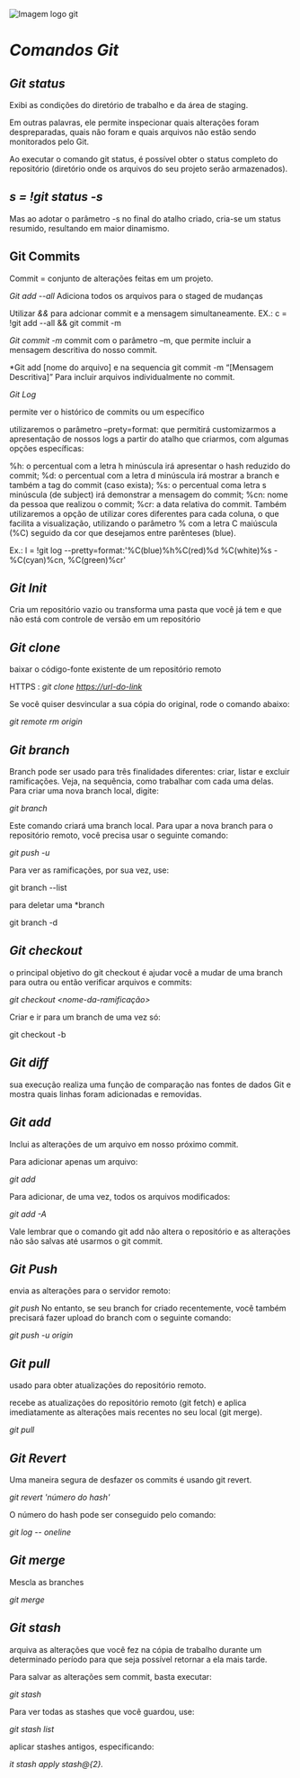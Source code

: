 ![Imagem logo git](./../Imagens/logo_git.png) 
# *Comandos Git*

## *Git status*

Exibi as condições do diretório de trabalho e da área de staging.

Em outras palavras, ele permite inspecionar quais alterações foram despreparadas, quais não foram e quais arquivos não estão sendo monitorados pelo Git. 

Ao executar o comando git status, é possível obter o status completo do repositório (diretório onde os arquivos do seu projeto serão armazenados).

## *s = !git status -s*

Mas ao adotar o parâmetro -s no final do atalho criado, cria-se um status resumido, resultando em maior dinamismo.

## Git Commits

Commit = conjunto de alterações feitas em um projeto. 

*Git add --all*
Adiciona todos os arquivos para o staged de mudanças 

Utilizar *&&* para adcionar commit e a mensagem simultaneamente.
EX.: c = !git add --all && git commit -m

*Git commit -m*
commit com o parâmetro –m, que permite incluir a mensagem descritiva do nosso commit.

*Git add [nome do arquivo] e na sequencia git commit -m “[Mensagem Descritiva]” 
Para incluir arquivos individualmente no commit.

*Git Log*

permite ver o histórico de commits ou um específico 

utilizaremos o parâmetro –prety=format: que permitirá customizarmos a apresentação de nossos logs a partir do atalho que criarmos, com algumas opções específicas:

%h: o percentual com a letra h minúscula irá apresentar o hash reduzido do commit;
%d: o percentual com a letra d minúscula irá mostrar a branch e também a tag do commit (caso exista);
%s: o percentual coma letra s minúscula (de subject) irá demonstrar a mensagem do commit;
%cn: nome da pessoa que realizou o commit;
%cr: a data relativa do commit.
Também utilizaremos a opção de utilizar cores diferentes para cada coluna, o que facilita a visualização, utilizando o parâmetro % com a letra C maiúscula (%C) seguido da cor que desejamos entre parênteses (blue).

Ex.: l = !git log --pretty=format:'%C(blue)%h%C(red)%d %C(white)%s - %C(cyan)%cn, %C(green)%cr'

## *Git Init*

Cria um repositório vazio ou transforma uma pasta que você já tem e que não está com controle de versão em um repositório

## *Git clone*

baixar o código-fonte existente de um repositório remoto 

HTTPS : *git clone <https://url-do-link>*

Se você quiser desvincular a sua cópia do original, rode o comando abaixo:

*git remote rm origin*

## *Git branch*

Branch pode ser usado para três finalidades diferentes: criar, listar e excluir ramificações. Veja, na sequência, como trabalhar com cada uma delas.
Para criar uma nova branch local, digite:

*git branch <nome-da-branch>*

Este comando criará uma branch local. Para upar a nova branch para o repositório remoto, você precisa usar o seguinte comando:

*git push -u <remote> <nome-da-branch>*

Para ver as ramificações, por sua vez, use:

git branch --list

para deletar uma *branch

git branch -d <nome-da-branch>

## *Git checkout*

o principal objetivo do git checkout é ajudar você a mudar de uma branch para outra ou então verificar arquivos e commits:

*git checkout <nome-da-ramificação>*

Criar e ir para um branch de uma vez só:

git checkout -b <nome-da-branch>

## *Git diff*

sua execução realiza uma função de comparação nas fontes de dados Git e mostra quais linhas foram adicionadas e removidas.

## *Git add*

Inclui as alterações de um arquivo em nosso próximo commit.

Para adicionar apenas um arquivo:

*git add <arquivo>*

Para adicionar, de uma vez, todos os arquivos modificados:

*git add -A*

Vale lembrar que o comando git add não altera o repositório e as alterações não são salvas até usarmos o git commit.

## *Git Push*

envia as alterações para o servidor remoto:

*git push <remote> <nome-do-branch>*
No entanto, se seu branch for criado recentemente, você também precisará fazer upload do branch com o seguinte comando:

*git push -u origin <nome-do-branch>*

## *Git pull*

usado para obter atualizações do repositório remoto. 

recebe as atualizações do repositório remoto (git fetch) e aplica imediatamente as alterações mais recentes no seu local (git merge).

*git pull <remote>*

## *Git Revert*

Uma maneira segura de desfazer os commits é usando git revert.

*git revert 'número do hash'*

O número do hash pode ser conseguido pelo comando:

*git log -- oneline*

## *Git merge*

Mescla as branches

*git merge <nome-da-branch>*

## *Git stash*

arquiva as alterações que você fez na cópia de trabalho durante um determinado período para que seja possível retornar a ela mais tarde.

Para salvar as alterações sem commit, basta executar:

*git stash*

Para ver todas as stashes que você guardou, use:

*git stash list* 

aplicar stashes antigos, especificando:

*it stash apply stash@{2}.*


